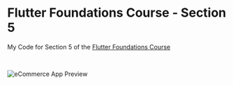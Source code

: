 # Flutter Foundations Course - Section 5

My Code for Section 5 of the [Flutter Foundations Course](https://courses.codewithandrea.com/p/flutter-foundations-complete)

&nbsp;

![eCommerce App Preview](https://github.com/bizz84/complete-flutter-course/blob/main/.github/images/ecommerce-app-preview.png)
